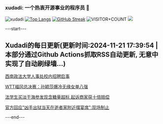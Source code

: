 ### xudadi: 一个热衷开源事业的程序员 👋

![xudadi](https://github-readme-stats-git-masterorgs-github-readme-stats-team.vercel.app/api?username=xudadi)
[![Top Langs](https://github-readme-stats.vercel.app/api/top-langs/?username=xudadi)](https://github.com/anuraghazra/github-readme-stats)
[![GitHub Streak](https://streak-stats.demolab.com?user=xudadi&locale=zh_Hans)](https://git.io/streak-stats)
![VISITOR+COUNT](https://komarev.com/ghpvc/?username=xudadi&label=VISITOR+COUNT)
![](https://raw.githubusercontent.com/xudadi/xudadi/main/assets/github-contribution-grid-snake.svg)


---start---

## Xudadi的每日更新(更新时间:2024-11-21 17:39:54 | 本部分通过Github Actions抓取RSS自动更新, 无意中实现了自动刷绿墙...)

[西南政法大学人事处校内招聘启事](https://www.gongkaoleida.com/article/2202427)

[WTT福冈总决赛：孙颖莎爆冷无缘女单八强](https://m.163.com/news/article/JHH6JU48053469LG.html)

[法学生买淡干海参发现含糖量超标 起诉商家获十倍赔偿](https://m.163.com/news/article/JHH2SAB90514R9KQ.html)

[官方回应"凶手出狱当天在逝者家附近摆宴席":现场制止](https://m.163.com/news/article/JHH050QP051492T3.html)

---end---
